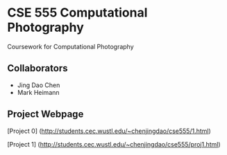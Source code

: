 CSE 555 Computational Photography
====

Coursework for Computational Photography

Collaborators
-----

- Jing Dao Chen
- Mark Heimann

Project Webpage
----

[Project 0] (http://students.cec.wustl.edu/~chenjingdao/cse555/1.html)

[Project 1] (http://students.cec.wustl.edu/~chenjingdao/cse555/proj1.html)
